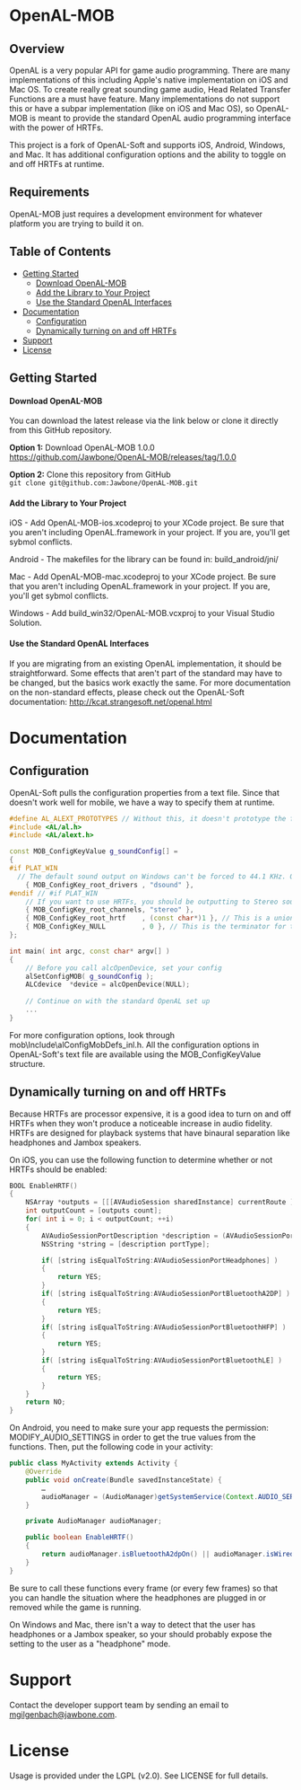 OpenAL-MOB
==========

## Overview

OpenAL is a very popular API for game audio programming. There are many implementations of this including Apple's native implementation on iOS and Mac OS. To create really great sounding game audio, Head Related Transfer Functions are a must have feature. Many implementations do not support this or have a subpar implementation (like on iOS and Mac OS), so OpenAL-MOB is meant to provide the standard OpenAL audio programming interface with the power of HRTFs. 

This project is a fork of OpenAL-Soft and supports iOS, Android, Windows, and Mac. It has additional configuration options and the ability to toggle on and off HRTFs at runtime. 

## Requirements

OpenAL-MOB just requires a development environment for whatever platform you are trying to build it on. 

## Table of Contents

- [Getting Started](#getting-started)
  - [Download OpenAL-MOB](#download-openal-mob)
  - [Add the Library to Your Project](#add-the-library-to-your-project)
  - [Use the Standard OpenAL Interfaces](#use-the-standard-openal-interfaces)
- [Documentation](#documentation)
  - [Configuration](#configuration)
  - [Dynamically turning on and off HRTFs](#dynamically-turning-on-and-off-hrtfs)
- [Support](#support)
- [License](#license)

## Getting Started

#### Download OpenAL-MOB

You can download the latest release via the link below or clone it directly from this GitHub repository.

**Option 1:** Download OpenAL-MOB 1.0.0  
https://github.com/Jawbone/OpenAL-MOB/releases/tag/1.0.0

**Option 2:** Clone this repository from GitHub  
`git clone git@github.com:Jawbone/OpenAL-MOB.git`

#### Add the Library to Your Project

iOS - Add OpenAL-MOB-ios.xcodeproj to your XCode project. Be sure that you aren't including OpenAL.framework in your project. If you are, you'll get sybmol conflicts. 

Android - The makefiles for the library can be found in: build_android/jni/

Mac - Add OpenAL-MOB-mac.xcodeproj to your XCode project. Be sure that you aren't including OpenAL.framework in your project. If you are, you'll get sybmol conflicts. 

Windows - Add build_win32/OpenAL-MOB.vcxproj to your Visual Studio Solution.


#### Use the Standard OpenAL Interfaces

If you are migrating from an existing OpenAL implementation, it should be straightforward. Some effects that aren't part of the standard may have to be changed, but the basics work exactly the same. For more documentation on the non-standard effects, please check out the OpenAL-Soft documentation: http://kcat.strangesoft.net/openal.html

# Documentation

## Configuration

OpenAL-Soft pulls the configuration properties from a text file. Since that doesn't work well for mobile, we have a way to specify them at runtime. 

``` C++
#define AL_ALEXT_PROTOTYPES // Without this, it doesn't prototype the functions that OpenAL-Mob adds to the reference implementation. 
#include <AL/al.h>
#include <AL/alext.h>

const MOB_ConfigKeyValue g_soundConfig[] =
{
#if PLAT_WIN
  // The default sound output on Windows can't be forced to 44.1 KHz. Outputting at 44.1 KHz is essential to support HRTF, so adding this is on Windows is a good idea
	{ MOB_ConfigKey_root_drivers , "dsound" }, 
#endif // #if PLAT_WIN
	// If you want to use HRTFs, you should be outputting to Stereo sound
	{ MOB_ConfigKey_root_channels, "stereo" },
	{ MOB_ConfigKey_root_hrtf    , (const char*)1 }, // This is a union, and const char * is the first type, so we have to cast it.
	{ MOB_ConfigKey_NULL         , 0 }, // This is the terminator for the config array
};

int main( int argc, const char* argv[] )
{
	// Before you call alcOpenDevice, set your config
	alSetConfigMOB( g_soundConfig );
	ALCdevice  *device = alcOpenDevice(NULL);
	
	// Continue on with the standard OpenAL set up
	...
}

```
For more configuration options, look through mob\Include\alConfigMobDefs_inl.h. All the configuration options in OpenAL-Soft's text file are available using the MOB_ConfigKeyValue structure. 

## Dynamically turning on and off HRTFs
Because HRTFs are processor expensive, it is a good idea to turn on and off HRTFs when they won't produce a noticeable increase in audio fidelity. HRTFs are designed for playback systems that have binaural separation like headphones and Jambox speakers. 

On iOS, you can use the following function to determine whether or not HRTFs should be enabled:

``` objective-c
BOOL EnableHRTF()
{
    NSArray *outputs = [[[AVAudioSession sharedInstance] currentRoute ] outputs ];
    int outputCount = [outputs count];
    for( int i = 0; i < outputCount; ++i)
    {
        AVAudioSessionPortDescription *description = (AVAudioSessionPortDescription*)[outputs objectAtIndex:i];
        NSString *string = [description portType];

        if( [string isEqualToString:AVAudioSessionPortHeadphones] )
        {
            return YES;
        }
        if( [string isEqualToString:AVAudioSessionPortBluetoothA2DP] )
        {
            return YES;
        }
        if( [string isEqualToString:AVAudioSessionPortBluetoothHFP] )
        {
            return YES;
        }
        if( [string isEqualToString:AVAudioSessionPortBluetoothLE] )
        {
            return YES;
        }
    }
    return NO;
}
```

On Android, you need to make sure your app requests the permission: MODIFY_AUDIO_SETTINGS in order to get the true values from the functions. Then, put the following code in your activity:
``` java
public class MyActivity extends Activity {
    @Override
    public void onCreate(Bundle savedInstanceState) {
        …
        audioManager = (AudioManager)getSystemService(Context.AUDIO_SERVICE);
    }

    private AudioManager audioManager;

    public boolean EnableHRTF()
    {
        return audioManager.isBluetoothA2dpOn() || audioManager.isWiredHeadsetOn();
    }
}
```

Be sure to call these functions every frame (or every few frames) so that you can handle the situation where the headphones are plugged in or removed while the game is running.

On Windows and Mac, there isn't a way to detect that the user has headphones or a Jambox speaker, so your should probably expose the setting to the user as a "headphone" mode. 

# Support

Contact the developer support team by sending an email to mgilgenbach@jawbone.com.

# License

Usage is provided under the LGPL (v2.0). See LICENSE for full details.
